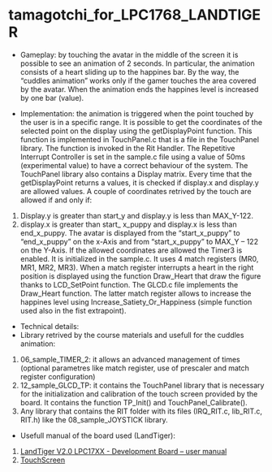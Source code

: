 # tamagotchi_for_LPC1768_LANDTIGER

-	Gameplay: by touching the avatar in the middle of the screen it is possible to see an animation of 2 seconds. In particular, the animation consists of a heart sliding up to the happines bar. By the way, the “cuddles animation” works only if the gamer touches the area covered by the avatar. When the animation ends the happines level is increased by one bar (value).  

-	Implementation: the animation is triggered when the point touched by the user is in a specific range. It is possible to get the coordinates of the selected point on the display using the getDisplayPoint function. This function is implemented in TouchPanel.c that is a file in the TouchPanel library. The function is invoked in the Rit Handler.  The Repetitive Interrupt Controller is set in the sample.c file using a value of 50ms (experimental value) to have a correct behaviour of the system. The TouchPanel library also contains a Display matrix. Every time that the getDisplayPoint returns a values, it is checked if display.x and display.y are allowed values. 
A couple of coordinates retrived by the touch are allowed if and only if: 
1) Display.y is greater than start_y and display.y is less than MAX_Y-122. 
2)	display.x is greater than start_ x_puppy and display.x is less than end_x_puppy. 
The avatar is displayed from the “start_x_puppy” to “end_x_puppy” on the x-Axis and from “start_x_puppy” to MAX_Y – 122 on the Y-Axis. 
If the allowed coordinates are allowed the Timer3 is enabled. It is initialized in the sample.c. It uses 4 match registers (MR0, MR1, MR2, MR3). 
When a match register interrupts a heart in the right position is displayed using the function Draw_Heart that draw the figure thanks to LCD_SetPoint function. The GLCD.c file implements the Draw_Heart function. 
The latter match register allows to increase the happines level using Increase_Satiety_Or_Happiness (simple function used also in the fist extrapoint).
-	Technical details:
-	Library retrived by the course materials and usefull for the cuddles animation: 

1)	06_sample_TIMER_2: it allows an advanced management of times (optional parametres like match register, use of prescaler and match register configuration)
2)	12_sample_GLCD_TP: it contains the TouchPanel library that is necessary for the initialization and calibration of the touch screen provided by the board. It contains the function TP_Init() and TouchPanel_Calibrate().
3)	Any library that contains the RIT folder with its files (IRQ_RIT.c, lib_RIT.c, RIT.h) like the 08_sample_JOYSTICK library.

-	Usefull manual of the board used (LandTiger):
1) [LandTiger V2.0 LPC17XX - Development Board – user manual](https://os.mbed.com/media/uploads/wim/landtiger_v2.0_-_manual__v1.1.pdf)
2) [TouchScreen](https://www.ti.com/lit/an/slyt277/slyt277.pdf?ts=1674589208164&ref_url=https%253A%252F%252Fwww.google.com%252F)
